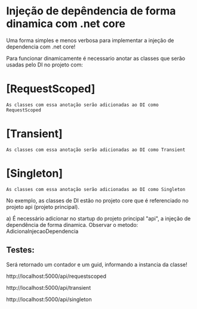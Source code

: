 # Injeção de depêndencia de forma dinamica com .net core
Uma forma simples e menos verbosa para implementar a injeção de dependencia com .net core!

Para funcionar dinamicamente é necessario anotar as classes que serão usadas pelo DI no projeto com:

# [RequestScoped]
    As classes com essa anotação serão adicionadas ao DI como RequestScoped
# [Transient]
    As classes com essa anotação serão adicionadas ao DI como Transient
# [Singleton]
    As classes com essa anotação serão adicionadas ao DI como Singleton


No exemplo, as classes de DI estão no projeto core que é referenciado no projeto api (projeto principal). 

a) É necessário adicionar no startup do projeto principal "api", a injeção de dependência de forma dinamica.
		Observar o metodo: AdicionaInjecaoDependencia

## Testes: 

Será retornado um contador e um guid, informando a instancia da classe!
 
http://localhost:5000/api/requestscoped

http://localhost:5000/api/transient

http://localhost:5000/api/singleton
